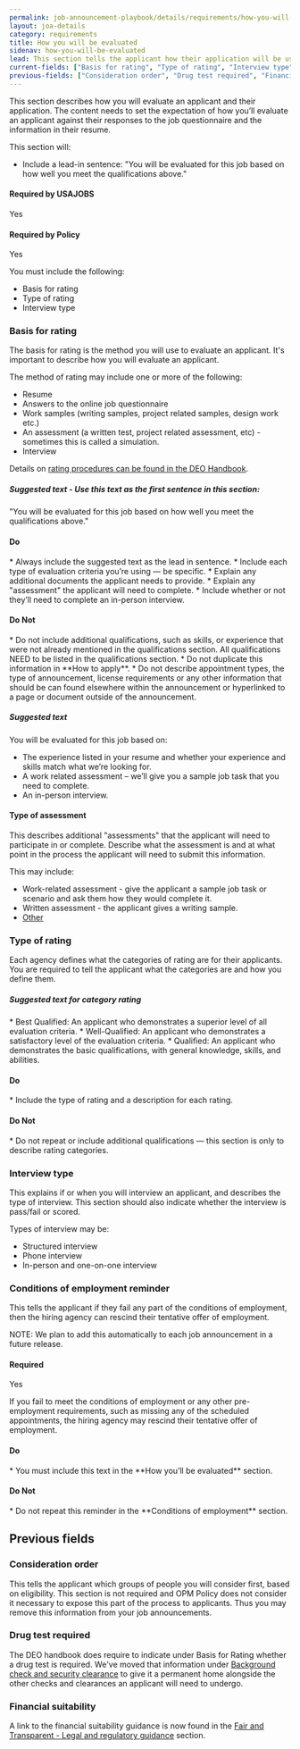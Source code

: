 ```yaml
---
permalink: job-announcement-playbook/details/requirements/how-you-will-be-evaluated/
layout: joa-details
category: requirements
title: How you will be evaluated
sidenav: how-you-will-be-evaluated
lead: This section tells the applicant how their application will be use to determine your eligibility, qualifications, and quality ranking for this position.
current-fields: ["Basis for rating", "Type of rating", "Interview type", "Conditions of employment reminder"]
previous-fields: ["Consideration order", "Drug test required", "Financial suitability"]
---
```


This section describes how you will evaluate an applicant and their application.  The content needs to set the expectation of how you’ll evaluate an applicant against their responses to the job questionnaire and the information in their resume.

This section will:

*	Include a lead-in sentence: "You will be evaluated for this job based on how well you meet the qualifications above."

<div class="usajobs-recruitment-joa-playbook-details__container">
<div class="usajobs-recruitment-joa-playbook-details__required-by-usajobs">
  <h4>Required by USAJOBS</h4>
  <p>Yes</p>
</div>
<div class="usajobs-recruitment-joa-playbook-details__required-by-policy">
  <h4>Required by Policy</h4>
  <p>Yes</p>
</div>
</div>

You must include the following:

* Basis for rating
* Type of rating
* Interview type

### Basis for rating

The basis for rating is the method you will use to evaluate an applicant.  It's important to describe how you will evaluate an applicant.

The method of rating may include one or more of the following:

*	Resume
*	Answers to the online job questionnaire
*	Work samples (writing samples, project related samples, design work etc.)
*	An assessment (a written test, project related assessment, etc) - sometimes this is called a simulation.
*	Interview

Details on [rating procedures can be found in the DEO Handbook](https://www.opm.gov/policy-data-oversight/hiring-information/competitive-hiring/deo_handbook.pdf).


<div class="usajobs-recruitment-joa-playbook-details__suggested-text">
<h5>Suggested text - Use this text as the first sentence in this section:</h5>
"You will be evaluated for this job based on how well you meet the qualifications above."
</div>

<div class="usajobs-recruitment-joa-playbook-details__container">
<div class="usajobs-recruitment-joa-playbook-details__do">
  <h4><span class="fa fa-check"></span> Do</h4>
  * Always include the suggested text as the lead in sentence.
  * Include each type of evaluation criteria you’re using — be specific.
  * Explain any additional documents the applicant needs to provide.
  * Explain any "assessment" the applicant will need to complete.
  * Include whether or not they’ll need to complete an in-person interview.

</div>
<div class="usajobs-recruitment-joa-playbook-details__do-not">
  <h4><span class="fa fa-times"></span> Do Not</h4>
  * Do not include additional qualifications, such as skills, or experience that were not already mentioned in the qualifications section. All qualifications NEED to be listed in the qualifications section.
  * Do not duplicate this information in **How to apply**.
  * Do not describe appointment types, the type of announcement, license requirements or any other information that should be can found elsewhere within the announcement or hyperlinked to a page or document outside of the announcement.
</div>
</div>

<div class="usajobs-recruitment-joa-playbook-details__suggested-text">
<h5>Suggested text</h5>
You will be evaluated for this job based on:

* The experience listed in your resume and whether your experience and skills match what we’re looking for.
*	A work related assessment – we’ll give you a sample job task that you need to complete.
*	An in-person interview.
</div>

#### Type of assessment

This describes additional "assessments" that the applicant will need to participate in or complete. Describe what the assessment is and at what point in the process the applicant will need to submit this information.

This may include:

*	Work-related assessment - give the applicant a sample job task or scenario and ask them how they would complete it.
*	Written assessment - the applicant gives a writing sample.
*	[Other](https://www.opm.gov/policy-data-oversight/assessment-and-selection/other-assessment-methods/assessment-method-considerations/)

### Type of rating

Each agency defines what the categories of rating are for their applicants. You are required to tell the applicant what the categories are and how you define them.

<div class="usajobs-recruitment-joa-playbook-details__suggested-text">
<h5>Suggested text for category rating</h5>
*	Best Qualified: An applicant who demonstrates a superior level of all evaluation criteria.
*	Well-Qualified: An applicant who demonstrates a satisfactory level of the evaluation criteria.
*	Qualified: An applicant who demonstrates the basic qualifications, with general knowledge, skills, and abilities.
</div>

<div class="usajobs-recruitment-joa-playbook-details__container">
<div class="usajobs-recruitment-joa-playbook-details__do">
  <h4><span class="fa fa-check"></span> Do</h4>
  * Include the type of rating and a description for each rating.
</div>
<div class="usajobs-recruitment-joa-playbook-details__do-not">
  <h4><span class="fa fa-times"></span> Do Not</h4>
  * Do not repeat or include additional qualifications — this section is only to describe rating categories.
</div>
</div>

### Interview type

This explains if or when you will interview an applicant, and describes the type of interview. This section should also indicate whether the interview is pass/fail or scored.

Types of interview may be:

*	Structured interview
*	Phone interview
*	In-person and one-on-one interview

### Conditions of employment reminder

This tells the applicant if they fail any part of the conditions of employment, then the hiring agency can rescind their tentative offer of employment.

NOTE: We plan to add this automatically to each job announcement in a future release.

#### Required
Yes

<div class="usajobs-recruitment-joa-playbook-details__suggested-text">
  If you fail to meet the conditions of employment or any other pre-employment requirements, such as missing any of the scheduled appointments, the hiring agency may rescind their tentative offer of employment.
</div>

<div class="usajobs-recruitment-joa-playbook-details__container">
<div class="usajobs-recruitment-joa-playbook-details__do">
  <h4><span class="fa fa-check"></span> Do</h4>
  * You must include this text in the **How you’ll be evaluated** section.
</div>
<div class="usajobs-recruitment-joa-playbook-details__do-not">
  <h4><span class="fa fa-times"></span> Do Not</h4>
  * Do not repeat this reminder in the **Conditions of employment** section.
</div>
</div>

## Previous fields

### Consideration order

This tells the applicant which groups of people you will consider first, based on eligibility. This section is not required and OPM Policy does not consider it necessary to expose this part of the process to applicants. Thus you may remove this information from your job announcements.

### Drug test required

The DEO handbook does require to indicate under Basis for Rating whether a drug test is required. We've moved that information under [Background check and security clearance](../background-check/#drug-test-required) to give it a permanent home alongside the other checks and clearances an applicant will need to undergo.

### Financial suitability

A link to the financial suitability guidance is now found in the [Fair and Transparent - Legal and regulatory guidance](../../fair-and-transparent/#legal-and-regulatory-guidance) section.
